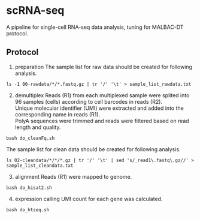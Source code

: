 # scRNA-seq
A pipeline for single-cell RNA-seq data analysis, tuning for MALBAC-DT protocol.

## Protocol
1. preparation
The sample list for raw data should be created for following analysis.
```
ls -1 00-rawdata/*/*.fastq.gz | tr '/' '\t' > sample_list_rawdata.txt
```
2. demultiplex
Reads (R1) from each multiplexed sample were splited into 96 samples (cells) according to cell barcodes in reads (R2).  
Unique molecular identifier (UMI) were extracted and added into the corresponding name in reads (R1).  
PolyA sequences were trimmed and reads were filtered based on read length and quality.  
```
bash do_cleanFq.sh
```
The sample list for clean data should be created for following analysis.
```
ls 02-cleandata/*/*/*.gz | tr '/' '\t' | sed 's/_read1\.fastq\.gz//' > sample_list_cleandata.txt
```
3. alignment
Reads (R1) were mapped to genome.
```
bash do_hisat2.sh
```
4. expression calling
UMI count for each gene was calculated.
```
bash do_htseq.sh
```
